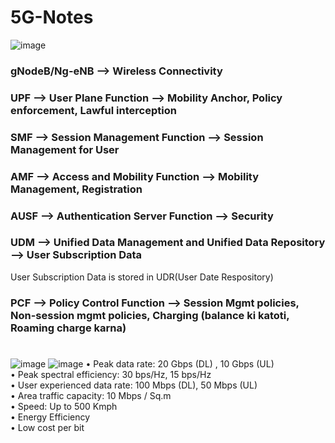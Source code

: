 # 5G-Notes
 
![image](https://user-images.githubusercontent.com/38420375/186847766-7cc2c158-47e5-40df-92a2-678a8c93659e.png)
### gNodeB/Ng-eNB --> Wireless Connectivity
### UPF --> User Plane Function --> Mobility Anchor, Policy enforcement, Lawful interception
### SMF --> Session Management Function --> Session Management for User
### AMF --> Access and Mobility Function --> Mobility Management, Registration
### AUSF --> Authentication Server Function --> Security
### UDM --> Unified Data Management and Unified Data Repository --> User Subscription Data  
User Subscription Data is stored in UDR(User Date Respository)
### PCF --> Policy Control Function --> Session Mgmt policies, Non-session mgmt policies, Charging (balance ki katoti, Roaming charge karna)

# 
![image](https://user-images.githubusercontent.com/38420375/186841353-fc37882f-6bc1-4474-b363-b6fe5f49d65e.png)
![image](https://user-images.githubusercontent.com/38420375/186841479-2e3022e6-2075-4df7-8d96-11d6a169b41b.png)
• Peak data rate: 20 Gbps (DL) , 10 Gbps (UL)  
• Peak spectral efficiency: 30 bps/Hz, 15 bps/Hz  
• User experienced data rate: 100 Mbps (DL), 50 Mbps (UL)  
• Area traffic capacity: 10 Mbps / Sq.m  
• Speed: Up to 500 Kmph  
• Energy Efficiency  
• Low cost per bit  
